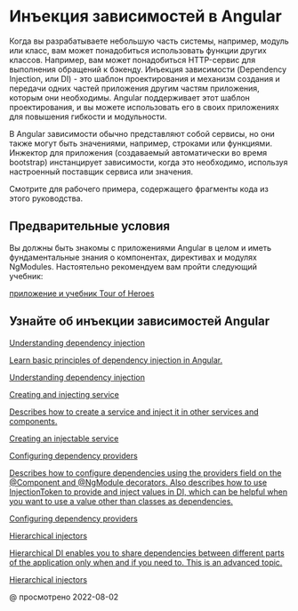 # Инъекция зависимостей в Angular

Когда вы разрабатываете небольшую часть системы, например, модуль или класс, вам может понадобиться использовать функции других классов. Например, вам может понадобиться HTTP-сервис для выполнения обращений к бэкенду. Инъекция зависимости (Dependency Injection, или DI) - это шаблон проектирования и механизм создания и передачи одних частей приложения другим частям приложения, которым они необходимы. Angular поддерживает этот шаблон проектирования, и вы можете использовать его в своих приложениях для повышения гибкости и модульности.

В Angular зависимости обычно представляют собой сервисы, но они также могут быть значениями, например, строками или функциями. Инжектор для приложения (создаваемый автоматически во время bootstrap) инстанцирует зависимости, когда это необходимо, используя настроенный поставщик сервиса или значения.

<div class="alert is-helpful">

Смотрите <live-example name="dependency-injection"></live-example> для рабочего примера, содержащего фрагменты кода из этого руководства.

</div>

## Предварительные условия

Вы должны быть знакомы с приложениями Angular в целом и иметь фундаментальные знания о компонентах, директивах и модулях NgModules. Настоятельно рекомендуем вам пройти следующий учебник:

[приложение и учебник Tour of Heroes](tutorial/tour-of-heroes)

## Узнайте об инъекции зависимостей Angular

<div class="card-container">
   <a href="guide/dependency-injection" class="docs-card" title="Understanding dependency injection">
    <section>Understanding dependency injection</section>
    <p>Learn basic principles of dependency injection in Angular.</p>
    <p class="card-footer">Understanding dependency injection</p>
  </a>
  <a href="guide/creating-injectable-service" class="docs-card" title="Creating and injecting service">
    <section>Creating and injecting service</section>
    <p>Describes how to create a service and inject it in other services and components.</p>
    <p class="card-footer">Creating an injectable service</p>
  </a>
  <a href="guide/dependency-injection-providers" class="docs-card" title="Configuring dependency providers">
    <section>Configuring dependency providers</section>
    <p>Describes how to configure dependencies using the providers field on the @Component and @NgModule decorators. Also describes how to use InjectionToken to provide and inject values in DI, which can be helpful when you want to use a value other than classes as dependencies.</p>
    <p class="card-footer">Configuring dependency providers</p>
  </a>
  <a href="guide/hierarchical-dependency-injection" class="docs-card" title="Hierarchical injectors">
    <section>Hierarchical injectors</section>
    <p>Hierarchical DI enables you to share dependencies between different parts of the application only when and if you need to. This is an advanced topic.</p>
    <p class="card-footer">Hierarchical injectors</p>
  </a>
</div>

@ просмотрено 2022-08-02
